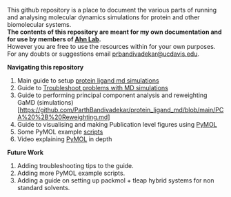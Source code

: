 This github repository is a place to document the various parts of running and analysing molecular dynamics simulations for protein and other biomolecular systems. <br>
<b> The contents of this repository are meant for my own documentation and for use by members of [Ahn Lab](https://www.sahnlab.com/team). </b> <br>
However you are free to use the resources within for your own purposes. <br> For any doubts or suggestions email prbandivadekar@ucdavis.edu.

<b> Navigating this repository </b>
1. Main guide to setup [protein ligand md simulations](https://github.com/ParthBandivadekar/protein_ligand_md/blob/main/Protein%20Ligand%20MD.md#protein_ligand_md)
2. Guide to [Troubleshoot problems with MD simulations](https://github.com/ParthBandivadekar/protein_ligand_md/blob/main/Troubleshooting.md)
3. Guide to performing principal component analysis and reweighting GaMD (simulations)[https://github.com/ParthBandivadekar/protein_ligand_md/blob/main/PCA%20%2B%20Reweighting.md]
4. Guide to visualising and making Publication level figures using [PyMOL](https://github.com/ParthBandivadekar/protein_ligand_md/blob/main/PyMOL%20Guide.md)
5. Some PyMOL example [scripts](https://github.com/ParthBandivadekar/protein_ligand_md/blob/main/PyMOL%20Examples.md)
6. Video explaining [PyMOL](https://youtu.be/FZcoLd0_rMw?feature=shared) in depth

<b> Future Work </b>
1. Adding troubleshooting tips to the guide.
2. Adding more PyMOL example scripts.
3. Adding a guide on setting up packmol + tleap hybrid systems for non standard solvents.
